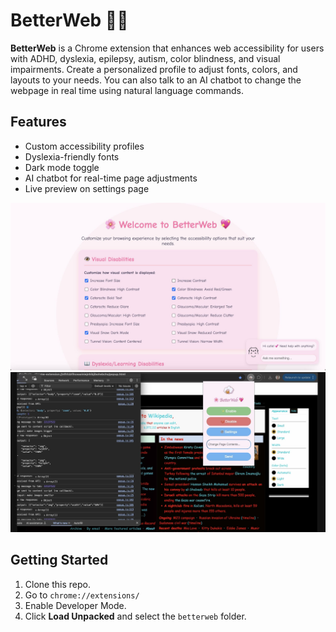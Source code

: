 # BetterWeb 🧠🌐

**BetterWeb** is a Chrome extension that enhances web accessibility for users with ADHD, dyslexia, epilepsy, autism, color blindness, and visual impairments. Create a personalized profile to adjust fonts, colors, and layouts to your needs. You can also talk to an AI chatbot to change the webpage in real time using natural language commands.

## Features
- Custom accessibility profiles
- Dyslexia-friendly fonts
- Dark mode toggle
- AI chatbot for real-time page adjustments
- Live preview on settings page

![Alt text](1744342011361.jpg)
![Alt text](1744342011396.jpg)
## Getting Started
1. Clone this repo.
2. Go to `chrome://extensions/`
3. Enable Developer Mode.
4. Click **Load Unpacked** and select the `betterweb` folder.
